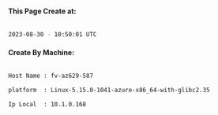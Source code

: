 
   
#### This Page Create at:

```bash

2023-08-30 - 10:50:01 UTC

```

#### Create By Machine:

```bash

Host Name : fv-az629-587

platform  : Linux-5.15.0-1041-azure-x86_64-with-glibc2.35

Ip Local  : 10.1.0.168

```


